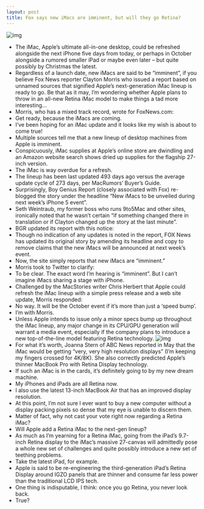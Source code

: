 ```yaml
---
layout: post
title: Fox says new iMacs are imminent, but will they go Retina?
---
```

![img](http://media.idownloadblog.com/wp-content/uploads/2012/09/iMac-three-up-perspective.jpg)
* The iMac, Apple’s ultimate all-in-one desktop, could be refreshed alongside the next iPhone five days from today, or perhaps in October alongside a rumored smaller iPad or maybe even later – but quite possibly by Christmas the latest.
* Regardless of a launch date, new iMacs are said to be “imminent”, if you believe Fox News reporter Clayton Morris who issued a report based on unnamed sources that signified Apple’s next-generation iMac lineup is ready to go. Be that as it may, I’m wondering whether Apple plans to throw in an all-new Retina iMac model to make things a tad more interesting…
* Morris, who has a mixed track record, wrote for FoxNews.com:
* Get ready, because the iMacs are coming.
* I’ve been hoping for an iMac update and it looks like my wish is about to come true!
* Multiple sources tell me that a new lineup of desktop machines from Apple is imminent.
* Conspicuously, iMac supplies at Apple’s online store are dwindling and an Amazon website search shows dried up supplies for the flagship 27-inch version.
* The iMac is way overdue for a refresh.
* The lineup has been last updated 493 days ago versus the average update cycle of 273 days, per MacRumors’ Buyer’s Guide.
* Surprisingly, Boy Genius Report (closely associated with Fox) re-blogged the story under the headline “New iMacs to be unveiled during next week’s iPhone 5 event”.
* Seth Weintraub, my former boss who runs 9to5Mac and other sites, ironically noted that he wasn’t certain “if something changed there in translation or if Clayton changed up the story at the last minute”.
* BGR updated its report with this notice:
* Though no indication of any updates is noted in the report, FOX News has updated its original story by amending its headline and copy to remove claims that the new iMacs will be announced at next week’s event.
* Now, the site simply reports that new iMacs are “imminent.”
* Morris took to Twitter to clarify:
* To be clear. The exact word I’m hearing is “imminent”. But I can’t imagine iMacs sharing a stage with iPhone.
* Challenged by the MacStories writer Chris Herbert that Apple could refresh the iMac lineup with a simple press release and a web site update, Morris responded:
* No way. It will be the October event if it’s more than just a ‘speed bump’.
* I’m with Morris.
* Unless Apple intends to issue only a minor specs bump up throughout the iMac lineup, any major change in its CPU/GPU generation will warrant a media event, especially if the company plans to introduce a new top-of-the-line model featuring Retina technology.
![img](http://media.idownloadblog.com/wp-content/uploads/2012/09/iMac-top-view-wireless-keyboard-and-mouse.jpg)
* For what it’s worth, Joanna Stern of ABC News reported in May that the iMac would be getting “very, very high resolution displays” (I’m keeping my fingers crossed for 4K/8K). She also correctly predicted Apple’s thinner MacBook Pro with Retina Display technology.
* If such an iMac is in the cards, it’s definitely going to by my new dream machine.
* My iPhones and iPads are all Retina now.
* I also use the latest 13-inch MacBook Air that has an improved display resolution.
* At this point, I’m not sure I ever want to buy a new computer without a display packing pixels so dense that my eye is unable to discern them.
* Matter of fact, why not cast your vote right now regarding a Retina iMac?
* Will Apple add a Retina iMac to the next-gen lineup?
* As much as I’m yearning for a Retina iMac, going from the iPad’s 9.7-inch Retina display to the iMac’s massive 27-canvas will admittedly pose a whole new set of challenges and quite possibly introduce a new set of teething problems.
* Take the latest iPad, for example.
* Apple is said to be re-engineering the third-generation iPad’s Retina Display around IGZO panels that are thinner and consume far less power than the traditional LCD IPS tech.
* One thing is indisputable, I think: once you go Retina, you never look back.
* True?

